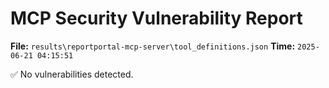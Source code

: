 # MCP Security Vulnerability Report
**File:** `results\reportportal-mcp-server\tool_definitions.json`
**Time:** `2025-06-21 04:15:51`

✅ No vulnerabilities detected.